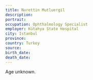 ```yaml
---
title: Nurettin Mutluergil
description: 
portrait: 
occupation: Ophthalmology Specialist
employer: Kütahya State Hospital
city: Istanbul
province: 
country: Turkey
source: 
birth_date: 
death_date: 
---
```


Age unknown.